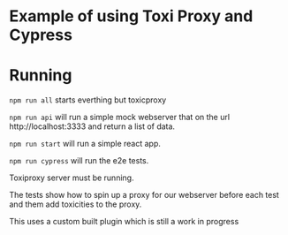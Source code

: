 # Example of using Toxi Proxy and Cypress

# Running 
`npm run all` starts everthing but toxicproxy

`npm run api` will run a simple mock webserver that on the url http://localhost:3333 and return a list of data.

`npm run start` will run a simple react app.

`npm run cypress` will run the e2e tests.

Toxiproxy server must be running.

The tests show how to spin up a proxy for our webserver before each test and them add toxicities to the proxy.

This uses a custom built plugin which is still a work in progress